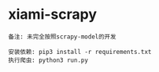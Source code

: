 # xiami-scrapy
   
`备注: 未完全按照scrapy-model的开发`   
   
   

`安装依赖: pip3 install -r requirements.txt`   
`执行爬虫: python3 run.py`   